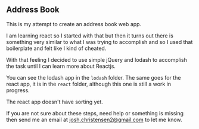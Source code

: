 ## Address Book

This is my attempt to create an address book web app. 

I am learning react so I started with that but then it turns out there is something very similar to what I was trying to accomplish and so I used that boilerplate and felt like I kind of cheated.

With that feeling I decided to use simple jQuery and lodash to accomplish the task until I can learn more about Reactjs.

You can see the lodash app in the `lodash` folder.  The same goes for the react app, it is in the `react` folder, although this one is still a work in progress.

The react app doesn't have sorting yet.


If you are not sure about these steps, need help or something is missing then send me an email at [josh.christensen2@gmail.com](josh.christensen2@gmail.com) to let me know.